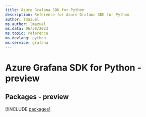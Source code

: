 ```yaml
---
title: Azure Grafana SDK for Python
description: Reference for Azure Grafana SDK for Python
author: lmazuel
ms.author: lmazuel
ms.data: 06/30/2023
ms.topic: reference
ms.devlang: python
ms.service: grafana
---
```

# Azure Grafana SDK for Python - preview
## Packages - preview
[!INCLUDE [packages](grafana-index.md)]